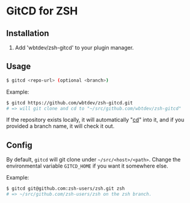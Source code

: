 # GitCD for ZSH

## Installation

1. Add 'wbtdev/zsh-gitcd' to your plugin manager.

## Usage

```sh
$ gitcd <repo-url> (optional <branch>)
```

Example:

```sh
$ gitcd https://github.com/wbtdev/zsh-gitcd.git
# => will git clone and cd to "~/src/github.com/wbtdev/zsh-gitcd"
```

If the repository exists locally, it will automatically "[cd](https://en.wikipedia.org/wiki/Cd_(command))" into it, and if you provided a branch name, it will check it out.

## Config

By default, `gitcd` will git clone under `~/src/<host>/<path>`.
Change the environmental variable `GITCD_HOME` if you want it somewhere else.

Example:

```sh
$ gitcd git@github.com:zsh-users/zsh.git zsh
# => ~/src/github.com/zsh-users/zsh on the zsh branch.
```
